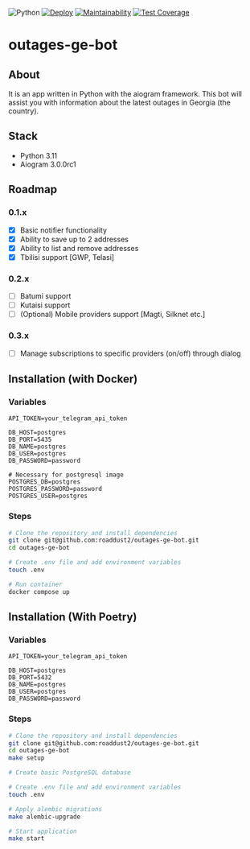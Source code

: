 ![Python](https://img.shields.io/badge/python-v3.11-blue)
[![Deploy](https://github.com/roaddust2/outages-ge-bot/actions/workflows/deploy.yml/badge.svg)](https://github.com/roaddust2/outages-ge-bot/actions/workflows/deploy.yml)
[![Maintainability](https://api.codeclimate.com/v1/badges/12af23439b2959845c8e/maintainability)](https://codeclimate.com/github/roaddust2/outages-ge-bot/maintainability)
[![Test Coverage](https://api.codeclimate.com/v1/badges/12af23439b2959845c8e/test_coverage)](https://codeclimate.com/github/roaddust2/outages-ge-bot/test_coverage)
# outages-ge-bot

## About
It is an app written in Python with the aiogram framework. This bot will assist you with information about the latest outages in Georgia (the country).

## Stack
- Python 3.11
- Aiogram 3.0.0rc1

## Roadmap
### 0.1.x
- [x] Basic notifier functionality
- [x] Ability to save up to 2 addresses
- [x] Ability to list and remove addresses
- [x] Tbilisi support [GWP, Telasi]
### 0.2.x
- [ ] Batumi support
- [ ] Kutaisi support
- [ ] \(Optional) Mobile providers support [Magti, Silknet etc.]
### 0.3.x
- [ ] Manage subscriptions to specific providers (on/off) through dialog

## Installation (with Docker)
### Variables

  ```.env
  API_TOKEN=your_telegram_api_token

  DB_HOST=postgres
  DB_PORT=5435
  DB_NAME=postgres
  DB_USER=postgres
  DB_PASSWORD=password

  # Necessary for postgresql image
  POSTGRES_DB=postgres
  POSTGRES_PASSWORD=password
  POSTGRES_USER=postgres
  ```
### Steps

  ```bash
  # Clone the repository and install dependencies
  git clone git@github.com:roaddust2/outages-ge-bot.git
  cd outages-ge-bot

  # Create .env file and add environment variables
  touch .env

  # Run container
  docker compose up 
  ```

## Installation (With Poetry)
### Variables

  ```.env
  API_TOKEN=your_telegram_api_token

  DB_HOST=postgres
  DB_PORT=5432
  DB_NAME=postgres
  DB_USER=postgres
  DB_PASSWORD=password
  ```
### Steps

  ```bash
  # Clone the repository and install dependencies
  git clone git@github.com:roaddust2/outages-ge-bot.git
  cd outages-ge-bot
  make setup
  
  # Create basic PostgreSQL database
  
  # Create .env file and add environment variables
  touch .env
  
  # Apply alembic migrations
  make alembic-upgrade
  
  # Start application
  make start
  ```